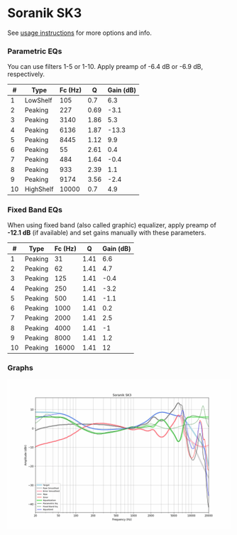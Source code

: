 # Soranik SK3
See [usage instructions](https://github.com/jaakkopasanen/AutoEq#usage) for more options and info.

### Parametric EQs
You can use filters 1-5 or 1-10. Apply preamp of -6.4 dB or -6.9 dB, respectively.

|   # | Type      |   Fc (Hz) |    Q |   Gain (dB) |
|-----|-----------|-----------|------|-------------|
|   1 | LowShelf  |       105 | 0.7  |         6.3 |
|   2 | Peaking   |       227 | 0.69 |        -3.1 |
|   3 | Peaking   |      3140 | 1.86 |         5.3 |
|   4 | Peaking   |      6136 | 1.87 |       -13.3 |
|   5 | Peaking   |      8445 | 1.12 |         9.9 |
|   6 | Peaking   |        55 | 2.61 |         0.4 |
|   7 | Peaking   |       484 | 1.64 |        -0.4 |
|   8 | Peaking   |       933 | 2.39 |         1.1 |
|   9 | Peaking   |      9174 | 3.56 |        -2.4 |
|  10 | HighShelf |     10000 | 0.7  |         4.9 |

### Fixed Band EQs
When using fixed band (also called graphic) equalizer, apply preamp of **-12.1 dB** (if available) and set gains manually with these parameters.

|   # | Type    |   Fc (Hz) |    Q |   Gain (dB) |
|-----|---------|-----------|------|-------------|
|   1 | Peaking |        31 | 1.41 |         6.6 |
|   2 | Peaking |        62 | 1.41 |         4.7 |
|   3 | Peaking |       125 | 1.41 |        -0.4 |
|   4 | Peaking |       250 | 1.41 |        -3.2 |
|   5 | Peaking |       500 | 1.41 |        -1.1 |
|   6 | Peaking |      1000 | 1.41 |         0.2 |
|   7 | Peaking |      2000 | 1.41 |         2.5 |
|   8 | Peaking |      4000 | 1.41 |        -1   |
|   9 | Peaking |      8000 | 1.41 |         1.2 |
|  10 | Peaking |     16000 | 1.41 |        12   |

### Graphs
![](./Soranik%20SK3.png)
